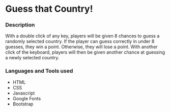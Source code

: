 # Guess that Country!

### Description
With a double click of any key, players will be given 8 chances to guess a randomly selected country. If the player can guess correctly in under 8 guesses, they win a point. Otherwise, they will lose a point. With another click of the keyboard, players will then be given another chance at guessing a newly selected country.

### Languages and Tools used
* HTML
* CSS
* Javascript
* Google Fonts
* Bootstrap

